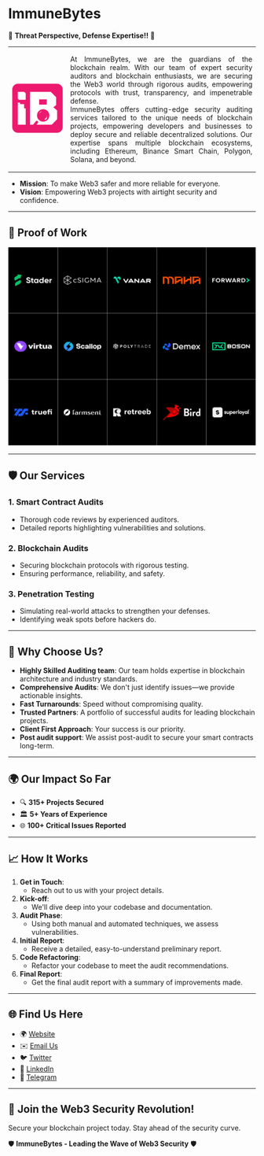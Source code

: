 # **ImmuneBytes**

🚀 **Threat Perspective, Defense Expertise!!** 🚀

<table>
  <tr>
    <td><img src="https://github.com/shubhisaran/TestContracts/blob/main/Imm-logo-Icon-2500x2500_png.png" alt="Image" width="800"></td>
    <td> <p align="justify"> At ImmuneBytes, we are the guardians of the blockchain realm. With our team of expert security auditors and blockchain enthusiasts, we are securing the Web3 world through rigorous audits, empowering protocols with trust, transparency, and impenetrable defense.<br>
ImmuneBytes offers cutting-edge security auditing services tailored to the unique needs of blockchain projects, empowering developers and businesses to deploy secure and reliable decentralized solutions. Our expertise spans multiple blockchain ecosystems, including Ethereum, Binance Smart Chain, Polygon, Solana, and beyond.
    </p></td>
  </tr>
</table>

- **Mission**: To make Web3 safer and more reliable for everyone.
- **Vision**: Empowering Web3 projects with airtight security and confidence.

---
## 🧾 **Proof of Work**
<img src="https://github.com/shubhisaran/TestContracts/blob/main/client%20image-2.png" alt="Image">

---

## 🛡️ **Our Services**

### 1. **Smart Contract Audits**
   - Thorough code reviews by experienced auditors.
   - Detailed reports highlighting vulnerabilities and solutions.

### 2. **Blockchain Audits**
   - Securing blockchain protocols with rigorous testing.
   - Ensuring performance, reliability, and safety.

### 3. **Penetration Testing**
   - Simulating real-world attacks to strengthen your defenses.
   - Identifying weak spots before hackers do.

---

## 🎯 **Why Choose Us?**

- **Highly Skilled Auditing team**: Our team holds expertise in blockchain architecture and industry standards.
- **Comprehensive Audits**: We don't just identify issues—we provide actionable insights.
- **Fast Turnarounds**: Speed without compromising quality.
- **Trusted Partners**: A portfolio of successful audits for leading blockchain projects.
- **Client First Approach**: Your success is our priority.
- **Post audit support**: We assist post-audit to secure your smart contracts long-term.

---

## 🌍 **Our Impact So Far**

- 🔍 **315+ Projects Secured**
- 🏛️ **5+ Years of Experience**
- 🌐 **100+ Critical Issues Reported**

---

## 📈 **How It Works**

1. **Get in Touch**:
   - Reach out to us with your project details.
2. **Kick-off**:
   - We'll dive deep into your codebase and documentation.
3. **Audit Phase**:
   - Using both manual and automated techniques, we assess vulnerabilities.
4. **Initial Report**:
   - Receive a detailed, easy-to-understand preliminary report.
5. **Code Refactoring**:
   - Refactor your codebase to meet the audit recommendations.
6. **Final Report**:
   - Get the final audit report with a summary of improvements made.

---

## 🌐 **Find Us Here**

- 🌍 [Website](https://immunebytes.com)
- ✉️ [Email Us](mailto:team@immunebytes.com)
- 🐦 [Twitter](https://twitter.com/immunebytes)
- 💼 [LinkedIn](https://linkedin.com/company/immunebytes)
- 💬 [Telegram](https://t.me/immunebytes)

---

## 🚀 **Join the Web3 Security Revolution!**

Secure your blockchain project today. Stay ahead of the security curve.

🛡️ **ImmuneBytes - Leading the Wave of Web3 Security** 🛡️
